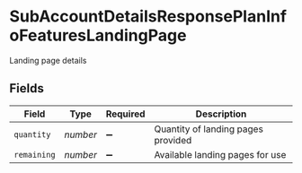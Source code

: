 # SubAccountDetailsResponsePlanInfoFeaturesLandingPage

Landing page details


## Fields

| Field                              | Type                               | Required                           | Description                        |
| ---------------------------------- | ---------------------------------- | ---------------------------------- | ---------------------------------- |
| `quantity`                         | *number*                           | :heavy_minus_sign:                 | Quantity of landing pages provided |
| `remaining`                        | *number*                           | :heavy_minus_sign:                 | Available landing pages for use    |